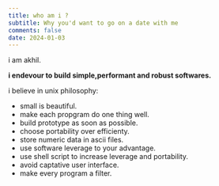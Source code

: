 ```yaml
---
title: who am i ?
subtitle: Why you'd want to go on a date with me
comments: false
date: 2024-01-03
---
```


i am akhil.

**i endevour to build simple,performant and robust softwares.**

i believe in unix philosophy:

- small is beautiful.
- make each propgram do one thing well.
- build prototype as soon as possible.
- choose portability over efficienty.
- store numeric data in ascii files.
- use software leverage to your advantage.
- use shell script to increase leverage and portability.
- avoid captative user interface.
- make every program a filter.






